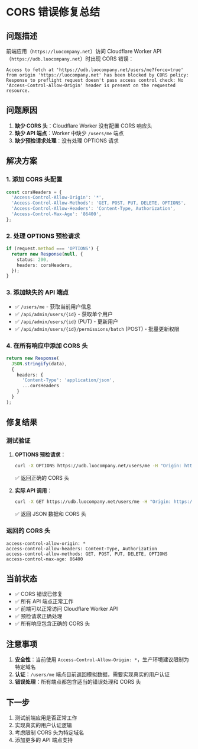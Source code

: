 # CORS 错误修复总结

## 问题描述

前端应用（`https://luocompany.net`）访问 Cloudflare Worker API（`https://udb.luocompany.net`）时出现 CORS 错误：

```
Access to fetch at 'https://udb.luocompany.net/users/me?force=true' from origin 'https://luocompany.net' has been blocked by CORS policy: Response to preflight request doesn't pass access control check: No 'Access-Control-Allow-Origin' header is present on the requested resource.
```

## 问题原因

1. **缺少 CORS 头**：Cloudflare Worker 没有配置 CORS 响应头
2. **缺少 API 端点**：Worker 中缺少 `/users/me` 端点
3. **缺少预检请求处理**：没有处理 OPTIONS 请求

## 解决方案

### 1. 添加 CORS 头配置

```typescript
const corsHeaders = {
  'Access-Control-Allow-Origin': '*',
  'Access-Control-Allow-Methods': 'GET, POST, PUT, DELETE, OPTIONS',
  'Access-Control-Allow-Headers': 'Content-Type, Authorization',
  'Access-Control-Max-Age': '86400',
};
```

### 2. 处理 OPTIONS 预检请求

```typescript
if (request.method === 'OPTIONS') {
  return new Response(null, {
    status: 200,
    headers: corsHeaders,
  });
}
```

### 3. 添加缺失的 API 端点

- ✅ `/users/me` - 获取当前用户信息
- ✅ `/api/admin/users/{id}` - 获取单个用户
- ✅ `/api/admin/users/{id}` (PUT) - 更新用户
- ✅ `/api/admin/users/{id}/permissions/batch` (POST) - 批量更新权限

### 4. 在所有响应中添加 CORS 头

```typescript
return new Response(
  JSON.stringify(data),
  { 
    headers: { 
      'Content-Type': 'application/json',
      ...corsHeaders
    } 
  }
);
```

## 修复结果

### 测试验证

1. **OPTIONS 预检请求**：
   ```bash
   curl -X OPTIONS https://udb.luocompany.net/users/me -H "Origin: https://luocompany.net" -v
   ```
   ✅ 返回正确的 CORS 头

2. **实际 API 调用**：
   ```bash
   curl -X GET https://udb.luocompany.net/users/me -H "Origin: https://luocompany.net" -v
   ```
   ✅ 返回 JSON 数据和 CORS 头

### 返回的 CORS 头

```
access-control-allow-origin: *
access-control-allow-headers: Content-Type, Authorization
access-control-allow-methods: GET, POST, PUT, DELETE, OPTIONS
access-control-max-age: 86400
```

## 当前状态

- ✅ CORS 错误已修复
- ✅ 所有 API 端点正常工作
- ✅ 前端可以正常访问 Cloudflare Worker API
- ✅ 预检请求正确处理
- ✅ 所有响应包含正确的 CORS 头

## 注意事项

1. **安全性**：当前使用 `Access-Control-Allow-Origin: *`，生产环境建议限制为特定域名
2. **认证**：`/users/me` 端点目前返回模拟数据，需要实现真实的用户认证
3. **错误处理**：所有端点都包含适当的错误处理和 CORS 头

## 下一步

1. 测试前端应用是否正常工作
2. 实现真实的用户认证逻辑
3. 考虑限制 CORS 头为特定域名
4. 添加更多的 API 端点支持 